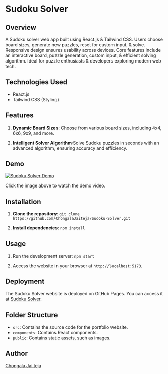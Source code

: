# Sudoku Solver
## Overview
A Sudoku solver web app built using React.js & Tailwind CSS. Users choose board sizes, generate new puzzles, reset for custom input, & solve. Responsive design ensures usability across devices. Core features include an interactive board, puzzle generation, custom input, & efficient solving algorithm. Ideal for puzzle enthusiasts & developers exploring modern web tech.

## Technologies Used
- React.js
- Tailwind CSS (Styling)

## Features
1. **Dynamic Board Sizes**: Choose from various board sizes, including 4x4, 6x6, 9x9, and more.

2. **Intelligent Solver Algorithm**:Solve Sudoku puzzles in seconds with an advanced algorithm, ensuring accuracy and efficiency.

## Demo

[![Sudoku Solver Demo](https://img.youtube.com/vi/Jz8roGdOZdg/maxresdefault.jpg)](https://youtu.be/Jz8roGdOZdg)

Click the image above to watch the demo video.

## Installation
1. **Clone the repository**:
`git clone https://github.com/ChongalaJaiteja/Sudoku-Solver.git`

2. **Install dependencies**:
`npm install`

## Usage
1. Run the development server:
`npm start`

2. Access the website in your browser at `http://localhost:5173`.

## Deployment
The Sudoku Solver website is deployed on GitHub Pages. You can access it at [Sudoku Solver](https://chongalajaiteja.github.io/Sudoku-Solver/).

## Folder Structure
- `src`: Contains the source code for the portfolio website.
- `components`: Contains React components.
- `public`: Contains static assets, such as images.

## Author
[Chongala Jai teja](https://github.com/ChongalaJaiteja)

